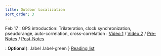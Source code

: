 ```yaml
---
title: Outdoor Localization
sort_order: 3
---
```


Feb 17
: GPS introduction: Trilateration, clock synchronization, pseudorange, auto-correlation, cross-correlation
  : [Video 1](#) / [Video 2](#) / [Pre-Notes](#) / [Post-Notes](#)

: **Optional**{: .label .label-green } [Reading list](#)

